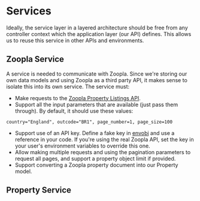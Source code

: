 # Services

Ideally, the service layer in a layered architecture should be free from any controller context which the application layer \(our API\) defines. This allows us to reuse this service in other APIs and environments.

## Zoopla Service

A service is needed to communicate with Zoopla. Since we're storing our own data models and using Zoopla as a third party API, it makes sense to isolate this into its own service. The service must:

* Make requests to the [Zoopla Property Listings API](http://developer.zoopla.com/docs/read/Property_listings).
* Support all the input parameters that are available \(just pass them through\). By default, it should use these values:

`country="England", outcode="BR1", page_number=1, page_size=100`

* Support use of an API key. Define a fake key in [envobj](https://github.com/matthewmueller/envobj) and use a reference in your code. If you're using the real Zoopla API, set the key in your user's environment variables to override this one.
* Allow making multiple requests and using the pagination parameters to request all pages, and support a property object limit if provided.
* Support converting a Zoopla property document into our Property model.


## Property Service



